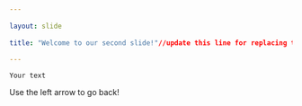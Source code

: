 ```yaml
---
	
layout: slide
	
title: "Welcome to our second slide!"//update this line for replacing test.
	
---
```


	Your text

Use the left arrow to go back!
